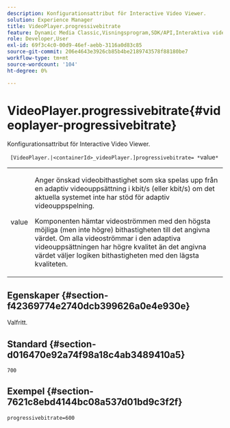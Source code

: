 ```yaml
---
description: Konfigurationsattribut för Interactive Video Viewer.
solution: Experience Manager
title: VideoPlayer.progressivebitrate
feature: Dynamic Media Classic,Visningsprogram,SDK/API,Interaktiva videoklipp
role: Developer,User
exl-id: 69f3c4c0-00d9-46ef-aebb-3116a0d83c85
source-git-commit: 206e4643e3926cb85b4be2189743578f88180be7
workflow-type: tm+mt
source-wordcount: '104'
ht-degree: 0%

---
```


# VideoPlayer.progressivebitrate{#videoplayer-progressivebitrate}

Konfigurationsattribut för Interactive Video Viewer.

` [VideoPlayer.|<containerId>_videoPlayer.]progressivebitrate= *`value`*`

<table id="table_C616483932C2482CA9794DDD7313FD7C"> 
 <tbody> 
  <tr> 
   <td colname="col1"> <p> <span class="codeph"> value</span> </p> </td> 
   <td colname="col2"> <p> Anger önskad videobithastighet som ska spelas upp från en adaptiv videouppsättning i kbit/s (eller kbit/s) om det aktuella systemet inte har stöd för adaptiv videouppspelning. </p> <p>Komponenten hämtar videoströmmen med den högsta möjliga (men inte högre) bithastigheten till det angivna värdet. Om alla videoströmmar i den adaptiva videouppsättningen har högre kvalitet än det angivna värdet väljer logiken bithastigheten med den lägsta kvaliteten. </p> </td> 
  </tr> 
 </tbody> 
</table>

## Egenskaper {#section-f42369774e2740dcb399626a0e4e930e}

Valfritt.

## Standard {#section-d016470e92a74f98a18c4ab3489410a5}

`700`

## Exempel {#section-7621c8ebd4144bc08a537d01bd9c3f2f}

```
progressivebitrate=600
```

